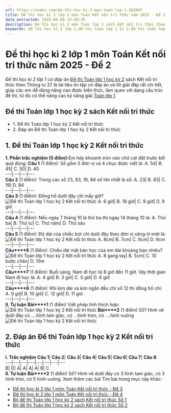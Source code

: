 ```yaml
---
url: https://vndoc.com/de-thi-hoc-ki-2-mon-toan-lop-1-262047
title: Đề thi học kì 2 lớp 1 môn Toán Kết nối tri thức năm 2025 - Đề 2 - Đề thi học kì 2 lớp 1 có đáp án - VnDoc.com
date_extracted: 2025-04-08 15:49:35
description: Đề thi học kì 2 môn Toán lớp 1 sách Kết nối tri thức theo Thông tư 27 là tài liệu hay để các em củng cố kiến thức cho kỳ thi sắp tới đạt kết quả cao.
keywords: đề thi học kì 2 lớp 1,đề thi toán lớp 1 kì 2,đề thi toán lớp 1 học kỳ 2,de toán lớp 1 kì 2,các dạng bài tập toán lớp 1 học kỳ 2,de thi toan lop 1 hoc ki 2,bài tập toán lớp 1 học kỳ 2,đề toán lớp 1 học kì 2,đề thi toán học kì 2 lớp 1,đề thi cuối kì 2 lớp 1,đề thi cuối kì 1 lớp 2,toán lớp 1 học kì 2,toán lớp 1 học kỳ 2,đề thi toán lớp 1 học kì 2,đề thi lớp 1 học kì 2,đề thi cuối năm lớp 1,Đề thi học kì 2 lớp 1 Kết nối tri thức,Ôn tập Toán lớp 1 Kết nối tri thức
---
```


# Đề thi học kì 2 lớp 1 môn Toán Kết nối tri thức năm 2025 - Đề 2
 _Đề thi học kì 2 lớp 1 có đáp án_
[Đề thi Toán lớp 1 học kỳ 2](<https://vndoc.com/de-thi-hoc-ki-2-lop-1-mon-toan>) sách Kết nối tri thức theo Thông tư 27 là tài liệu ôn tập có đáp án và lời giải đáp rất chi tiết, giúp các em dễ dàng nâng cao được kiến thức, làm quen với dạng cấu trúc đề thi, từ đó có thể nâng cao kỹ năng giải [Toán lớp 1](<https://vndoc.com/toan-lop-1-ket-noi-tri-thuc-voi-cuoc-song>).
## Đề thi Toán lớp 1 học kỳ 2 sách Kết nối tri thức
  * 1\. Đề thi Toán lớp 1 học kỳ 2 Kết nối tri thức
  * 2\. Đáp án Đề thi Toán lớp 1 học kỳ 2 Kết nối tri thức

## **1\. Đề thi Toán lớp 1 học kỳ 2 Kết nối tri thức**
**1\. Phần trắc nghiệm \(5 điểm\):**_Em hãy khoanh tròn vào chữ cái đặt trước kết quả đúng:_
**Câu 1** \(1 điểm\): Số gồm 5 đơn vị và 4 chục được viết là:
A. 54| B. 45| C. 50| D. 40  
---|---|---|---  
**Câu 2** \(1 điểm\): Trong các số 23, 83, 19, 84 số lớn nhất là số:
A. 23| B. 83| C. 19| D. 84  
---|---|---|---  
**Câu 3** \(1 điểm\): Đồng hồ dưới đây chỉ mấy giờ?
![Đề thi Toán lớp 1 học kỳ 2 Kết nối tri thức](https://i.vdoc.vn/data/image/2022/04/12/de-thi-hoc-ki-2-toan-lop-1-kn-10.png)
A. 6 giờ| B. 18 giờ| C. 8 giờ| D. 9 giờ  
---|---|---|---  
**Câu 4** \(1 điểm\): Nếu ngày 7 tháng 10 là thứ ba thì ngày 14 tháng 10 là:
A. Thứ ba| B. Thứ tư| C. Thứ năm| D. Thứ sáu  
---|---|---|---  
**Câu 5** \(1 điểm\): Độ dài của chiếc bút chì dưới đây theo đơn vị xăng-ti-mét là:
![Đề thi Toán lớp 1 học kỳ 2 Kết nối tri thức](https://i.vdoc.vn/data/image/2022/04/12/de-thi-toan-lop-1-hoc-ky-2-kntt-11.jpg)
A. 8cm| B. 7cm| C. 6cm| D. 9cm  
---|---|---|---  
**Câu****6** \(1 điểm\): Chiều dài mặt bàn học của em dài khoảng bao nhiêu?
![Đề thi Toán lớp 1 học kỳ 2 Kết nối tri thức](https://i.vdoc.vn/data/image/2022/04/12/de-thi-toan-lop-1-HK2-11.jpg)
A. 8 gang tay| B. 5cm| C. 10 bước chân| D. 10m  
---|---|---|---  
**Câu****7** \(1 điểm\): Buổi sáng, Nam đi học từ 8 giờ đến 11 giờ. Vậy thời gian Nam đi học là:
A. 4 giờ| B. 3 giờ| C. 5 giờ| D. 6 giờ  
---|---|---|---  
**Câu****8** \(1 điểm\): Khi kim dài và kim ngắn đều chỉ số 12 thì đồng hồ chỉ:
A. 9 giờ| B. 10 giờ| C. 12 giờ| D. 11 giờ  
---|---|---|---  
**II. Tự luận**
**Bài****1** \(1 điểm\) Viết phép tính thích hợp:
![Đề thi Toán lớp 1 học kỳ 2 Kết nối tri thức](https://i.vdoc.vn/data/image/2022/04/12/de-thi-toan-lop-1-HK2-10.jpg)
**Bài****2** \(1 điểm\) Số?
Hình vẽ dưới đây có ….hình tam giác, có …hình tròn, có ….hình vuông
![Đề thi Toán lớp 1 học kỳ 2 Kết nối tri thức](https://i.vdoc.vn/data/image/2022/04/12/de-thi-toan-lop-1-hoc-ky-2-kntt-12.jpg)
## **2\. Đáp án Đề thi Toán lớp 1 học kỳ 2 Kết nối tri thức**
**I. Trắc nghiệm**
**Câu 1**| **Câu 2**| **Câu 3**| **Câu 4**| **Câu 5**| **Câu 6**| **Câu 7**| **Câu 8**  
---|---|---|---|---|---|---|---  
B| D| A| A| A| A| B| C  
**II. Tự luận**
**Bài****2** \(1 điểm\) Số?
Hình vẽ dưới đây có 3 hình tam giác, có 3 hình tròn, có 5 hình vuông.
Xem thêm các bài Tìm bài trong mục này khác:
  * [Đề thi học kì 2 lớp 1 môn Toán Kết nối tri thức - Đề 3](</de-thi-toan-lop-1-hoc-ky-2-sach-kntt-theo-thong-tu-27-262019>)
  * [Đề thi học kì 2 lớp 1 môn Toán Kết nối tri thức - Đề 4](</de-thi-toan-lop-1-hoc-ky-2-kntt-261997>)
  * [Bộ đề thi Toán lớp 1 học kỳ 2 sách Kết nối tri thức Số 1](</bo-de-thi-toan-lop-1-hoc-ky-2-sach-kntt-262055>)
  * [Bộ đề thi Toán lớp 1 học kỳ 2 sách Kết nối tri thức Số 2](</bo-de-thi-hoc-ki-2-mon-toan-lop-1-sach-ket-noi-tri-thuc-voi-cuoc-song-230912>)

